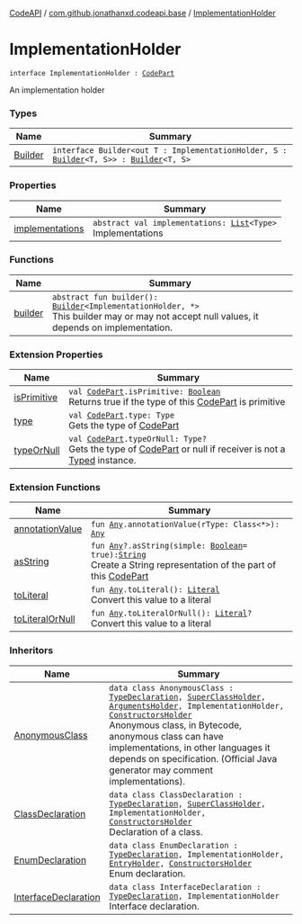 [CodeAPI](../../index.md) / [com.github.jonathanxd.codeapi.base](../index.md) / [ImplementationHolder](.)

# ImplementationHolder

`interface ImplementationHolder : `[`CodePart`](../../com.github.jonathanxd.codeapi/-code-part/index.md)

An implementation holder

### Types

| Name | Summary |
|---|---|
| [Builder](-builder/index.md) | `interface Builder<out T : ImplementationHolder, S : `[`Builder`](-builder/index.md)`<T, S>> : `[`Builder`](../../com.github.jonathanxd.codeapi.builder/-builder/index.md)`<T, S>` |

### Properties

| Name | Summary |
|---|---|
| [implementations](implementations.md) | `abstract val implementations: `[`List`](https://kotlinlang.org/api/latest/jvm/stdlib/kotlin.collections/-list/index.html)`<Type>`<br>Implementations |

### Functions

| Name | Summary |
|---|---|
| [builder](builder.md) | `abstract fun builder(): `[`Builder`](-builder/index.md)`<ImplementationHolder, *>`<br>This builder may or may not accept null values, it depends on implementation. |

### Extension Properties

| Name | Summary |
|---|---|
| [isPrimitive](../../com.github.jonathanxd.codeapi.util/is-primitive.md) | `val `[`CodePart`](../../com.github.jonathanxd.codeapi/-code-part/index.md)`.isPrimitive: `[`Boolean`](https://kotlinlang.org/api/latest/jvm/stdlib/kotlin/-boolean/index.html)<br>Returns true if the type of this [CodePart](../../com.github.jonathanxd.codeapi/-code-part/index.md) is primitive |
| [type](../../com.github.jonathanxd.codeapi.util/type.md) | `val `[`CodePart`](../../com.github.jonathanxd.codeapi/-code-part/index.md)`.type: Type`<br>Gets the type of [CodePart](../../com.github.jonathanxd.codeapi/-code-part/index.md) |
| [typeOrNull](../../com.github.jonathanxd.codeapi.util/type-or-null.md) | `val `[`CodePart`](../../com.github.jonathanxd.codeapi/-code-part/index.md)`.typeOrNull: Type?`<br>Gets the type of [CodePart](../../com.github.jonathanxd.codeapi/-code-part/index.md) or null if receiver is not a [Typed](../-typed/index.md) instance. |

### Extension Functions

| Name | Summary |
|---|---|
| [annotationValue](../../com.github.jonathanxd.codeapi.util.conversion/kotlin.-any/annotation-value.md) | `fun `[`Any`](https://kotlinlang.org/api/latest/jvm/stdlib/kotlin/-any/index.html)`.annotationValue(rType: Class<*>): `[`Any`](https://kotlinlang.org/api/latest/jvm/stdlib/kotlin/-any/index.html) |
| [asString](../../com.github.jonathanxd.codeapi.util/kotlin.-any/as-string.md) | `fun `[`Any`](https://kotlinlang.org/api/latest/jvm/stdlib/kotlin/-any/index.html)`?.asString(simple: `[`Boolean`](https://kotlinlang.org/api/latest/jvm/stdlib/kotlin/-boolean/index.html)` = true): `[`String`](https://kotlinlang.org/api/latest/jvm/stdlib/kotlin/-string/index.html)<br>Create a String representation of the part of this [CodePart](../../com.github.jonathanxd.codeapi/-code-part/index.md) |
| [toLiteral](../../com.github.jonathanxd.codeapi.util.conversion/kotlin.-any/to-literal.md) | `fun `[`Any`](https://kotlinlang.org/api/latest/jvm/stdlib/kotlin/-any/index.html)`.toLiteral(): `[`Literal`](../../com.github.jonathanxd.codeapi.literal/-literal/index.md)<br>Convert this value to a literal |
| [toLiteralOrNull](../../com.github.jonathanxd.codeapi.util.conversion/kotlin.-any/to-literal-or-null.md) | `fun `[`Any`](https://kotlinlang.org/api/latest/jvm/stdlib/kotlin/-any/index.html)`.toLiteralOrNull(): `[`Literal`](../../com.github.jonathanxd.codeapi.literal/-literal/index.md)`?`<br>Convert this value to a literal |

### Inheritors

| Name | Summary |
|---|---|
| [AnonymousClass](../-anonymous-class/index.md) | `data class AnonymousClass : `[`TypeDeclaration`](../-type-declaration/index.md)`, `[`SuperClassHolder`](../-super-class-holder/index.md)`, `[`ArgumentsHolder`](../-arguments-holder/index.md)`, ImplementationHolder, `[`ConstructorsHolder`](../-constructors-holder/index.md)<br>Anonymous class, in Bytecode, anonymous class can have implementations, in other languages it depends on specification. (Official Java generator may comment implementations). |
| [ClassDeclaration](../-class-declaration/index.md) | `data class ClassDeclaration : `[`TypeDeclaration`](../-type-declaration/index.md)`, `[`SuperClassHolder`](../-super-class-holder/index.md)`, ImplementationHolder, `[`ConstructorsHolder`](../-constructors-holder/index.md)<br>Declaration of a class. |
| [EnumDeclaration](../-enum-declaration/index.md) | `data class EnumDeclaration : `[`TypeDeclaration`](../-type-declaration/index.md)`, ImplementationHolder, `[`EntryHolder`](../-entry-holder/index.md)`, `[`ConstructorsHolder`](../-constructors-holder/index.md)<br>Enum declaration. |
| [InterfaceDeclaration](../-interface-declaration/index.md) | `data class InterfaceDeclaration : `[`TypeDeclaration`](../-type-declaration/index.md)`, ImplementationHolder`<br>Interface declaration. |

